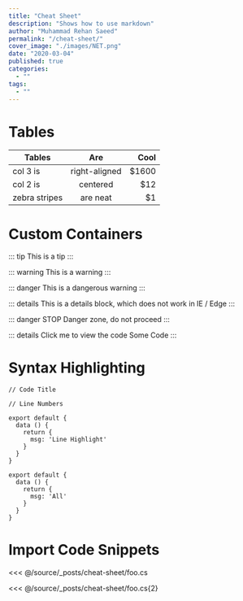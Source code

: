 ```yaml
---
title: "Cheat Sheet"
description: "Shows how to use markdown"
author: "Muhammad Rehan Saeed"
permalink: "/cheat-sheet/"
cover_image: "./images/NET.png"
date: "2020-03-04"
published: true
categories:
  - ""
tags:
  - ""
---
```


# Tables

| Tables        | Are           | Cool  |
| ------------- |:-------------:| -----:|
| col 3 is      | right-aligned | $1600 |
| col 2 is      | centered      |   $12 |
| zebra stripes | are neat      |    $1 |

# Custom Containers

::: tip
This is a tip
:::

::: warning
This is a warning
:::

::: danger
This is a dangerous warning
:::

::: details
This is a details block, which does not work in IE / Edge
:::

::: danger STOP
Danger zone, do not proceed
:::

::: details Click me to view the code
Some Code
:::

# Syntax Highlighting

```js{codeTitle: "Code Title Code Title"}
// Code Title
```

```js{numberLines: true}
// Line Numbers
```

```js{2,4-5}
export default {
  data () {
    return {
      msg: 'Line Highlight'
    }
  }
}
```

```js{codeTitle: "Code Title Code Title"}{numberLines: true}{2,4-5}
export default {
  data () {
    return {
      msg: 'All'
    }
  }
}
```

 # Import Code Snippets

 <<< @/source/_posts/cheat-sheet/foo.cs

 <<< @/source/_posts/cheat-sheet/foo.cs{2}
